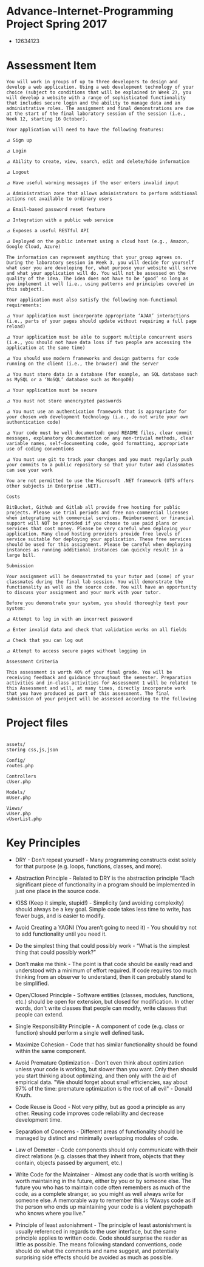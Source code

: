 # Advance-Internet-Programming Project Spring 2017
- 12634123

# Assessment Item
```
You will work in groups of up to three developers to design and develop a web application. Using a web development technology of your
choice (subject to conditions that will be explained in Week 2), you will develop a website with a range of sophisticated functionality
that includes secure login and the ability to manage data and an administrative roles. The assignment and final demonstrations are due
at the start of the final laboratory session of the session (i.e., Week 12, starting 16 October). 

Your application will need to have the following features:

⊿ Sign up

⊿ Login

⊿ Ability to create, view, search, edit and delete/hide information

⊿ Logout

⊿ Have useful warning messages if the user enters invalid input

⊿ Administration zone that allows administrators to perform additional actions not available to ordinary users

⊿ Email-based password reset feature

⊿ Integration with a public web service

⊿ Exposes a useful RESTful API

⊿ Deployed on the public internet using a cloud host (e.g., Amazon, Google Cloud, Azure)

The information can represent anything that your group agrees on. During the laboratory session in Week 3, you will decide for yourself what user you are developing for, what purpose your website will serve and what your application will do. You will not be assessed on the quality of the idea. The idea does not have to be ‘good’ so long as you implement it well (i.e., using patterns and principles covered in this subject). 

Your application must also satisfy the following non-functional requirements:

⊿ Your application must incorporate appropriate ‘AJAX’ interactions (i.e., parts of your pages should update without requiring a full page reload)

⊿ Your application must be able to support multiple concurrent users (i.e., you should not have data loss if two people are accessing the application at the same time)

⊿ You should use modern frameworks and design patterns for code running on the client (i.e., the browser) and the server

⊿ You must store data in a database (for example, an SQL database such as MySQL or a ‘NoSQL’ database such as MongoDB)

⊿ Your application must be secure

⊿ You must not store unencrypted passwords

⊿ You must use an authentication framework that is appropriate for your chosen web development technology (i.e., do not write your own 
authentication code)

⊿ Your code must be well documented: good README files, clear commit messages, explanatory documentation on any non-trivial methods, clear variable names, self-documenting code, good formatting, appropriate use of coding conventions

⊿ You must use git to track your changes and you must regularly push your commits to a public repository so that your tutor and classmates can see your work 

You are not permitted to use the Microsoft .NET framework (UTS offers other subjects in Enterprise .NET).

Costs

BitBucket, Github and Gitlab all provide free hosting for public projects. Please use trial periods and free non-commercial licenses when integrating with commercial services. Reimbursement or financial support will NOT be provided if you choose to use paid plans or services that cost money. Please be very careful when deploying your application. Many cloud hosting providers provide free levels of service suitable for deploying your application. These free services should be used for this assignment. Please be careful when deploying instances as running additional instances can quickly result in a large bill.

Submission

Your assignment will be demonstrated to your tutor and (some) of your classmates during the final lab session. You will demonstrate the functionality as well as the source code. You will have an opportunity to discuss your assignment and your mark with your tutor. 

Before you demonstrate your system, you should thoroughly test your system:

⊿ Attempt to log in with an incorrect password

⊿ Enter invalid data and check that validation works on all fields

⊿ Check that you can log out

⊿ Attempt to access secure pages without logging in

Assessment Criteria

This assessment is worth 40% of your final grade. You will be receiving feedback and guidance throughout the semester. Preparation activities and in-class activities for Assessment 1 will be related to this Assessment and will, at many times, directly incorporate work that you have produced as part of this assessment. The final submission of your project will be assessed according to the following 
```

# Project files
```

assets/
storing css,js,json

Config/
routes.php

Controllers
cUser.php

Models/
mUser.php

Views/
vUser.php
vUserList.php

```

# Key Principles

* DRY - Don’t repeat yourself - Many programming constructs exist solely for that purpose (e.g. loops, functions, classes, and more).

* Abstraction Principle - Related to DRY is the abstraction principle “Each significant piece of functionality in a program should be implemented in just one place in the source code.

* KISS (Keep it simple, stupid!) - Simplicity (and avoiding complexity) should always be a key goal. Simple code takes less time to write, has fewer bugs, and is easier to modify.

* Avoid Creating a YAGNI (You aren’t going to need it) - You should try not to add functionality until you need it.

* Do the simplest thing that could possibly work -  “What is the simplest thing that could possibly work?”

* Don’t make me think - The point is that code should be easily read and understood with a minimum of effort required. If code requires too much thinking from an observer to understand, then it can probably stand to be simplified.

* Open/Closed Principle - Software entities (classes, modules, functions, etc.) should be open for extension, but closed for modification. In other words, don't write classes that people can modify, write classes that people can extend.

* Single Responsibility Principle - A component of code (e.g. class or function) should perform a single well defined task.

* Maximize Cohesion - Code that has similar functionality should be found within the same component.

* Avoid Premature Optimization - Don’t even think about optimization unless your code is working, but slower than you want. Only then should you start thinking about optimizing, and then only with the aid of empirical data. "We should forget about small efficiencies, say about 97% of the time: premature optimization is the root of all evil" - Donald Knuth.

*	Code Reuse is Good - Not very pithy, but as good a principle as any other. Reusing code improves code reliability and decrease development time.

*	Separation of Concerns - Different areas of functionality should be managed by distinct and minimally overlapping modules of code.

* Law of Demeter - Code components should only communicate with their direct relations (e.g. classes that they inherit from, objects that they contain, objects passed by argument, etc.)

* Write Code for the Maintainer - Almost any code that is worth writing is worth maintaining in the future, either by you or by someone else. The future you who has to maintain code often remembers as much of the code, as a complete stranger, so you might as well always write for someone else. A memorable way to remember this is “Always code as if the person who ends up maintaining your code is a violent psychopath who knows where you live.”

* Principle of least astonishment - The principle of least astonishment is usually referenced in regards to the user interface, but the same principle applies to written code. Code should surprise the reader as little as possible. The means following standard conventions, code should do what the comments and name suggest, and potentially surprising side effects should be avoided as much as possible.

###
